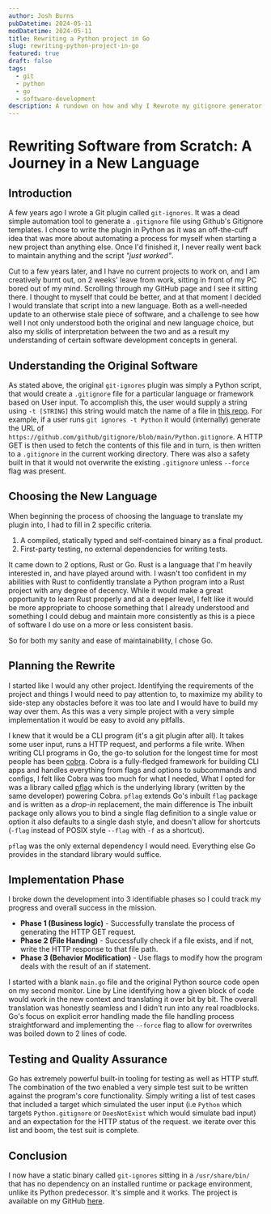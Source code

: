 ```yaml
---
author: Josh Burns
pubDatetime: 2024-05-11
modDatetime: 2024-05-11
title: Rewriting a Python project in Go
slug: rewriting-python-project-in-go
featured: true
draft: false
tags:
  - git
  - python
  - go
  - software-development
description: A rundown on how and why I Rewrote my gitignore generator in Go from its origin python.
---
```


# Rewriting Software from Scratch: A Journey in a New Language

## Introduction

A few years ago I wrote a Git plugin called `git-ignores`. It was a dead simple automation tool
to generate a `.gitignore` file using Github's Gitignore templates. I chose to write the
plugin in Python as it was an off-the-cuff idea that was more about automating a
process for myself when starting a new project than anything else. Once I'd finished it,
I never really went back to maintain anything and the script _"just worked"_.

Cut to a few years later, and I have no current projects to work on, and I am creatively
burnt out, on 2 weeks' leave from work, sitting in front of my PC bored out of my mind. Scrolling
through my GitHub page and I see it sitting there. I thought to myself that could be better, and
at that moment I decided I would translate that script into a new language. Both as a
well-needed update to an otherwise stale piece of software, and a challenge to see how well I
not only understood both the original and new language choice, but also my skills of interpretation
between the two and as a result my understanding of certain software development concepts in general.

## Understanding the Original Software

As stated above, the original `git-ignores` plugin was simply a Python script, that would create a `.gitignore` file for a particular
language or framework based on User input. To accomplish this, the user would supply a string using `-t [STRING]` this string would match
the name of a file in [this repo](https://github.com/github/gitignore/). For example, if a user runs `git ignores -t Python` it would (internally)
generate the URL of `https://github.com/github/gitignore/blob/main/Python.gitignore`. A HTTP GET is then used to fetch the contents of this file
and in turn, is then written to a `.gitignore` in the current working directory. There was also a safety built in that it would not overwrite the existing
`.gitignore` unless `--force` flag was present.

## Choosing the New Language

When beginning the process of choosing the language to translate my plugin into, I had to fill in 2 specific criteria.

1. A compiled, statically typed and self-contained binary as a final product.
2. First-party testing, no external dependencies for writing tests.

It came down to 2 options, Rust or Go. Rust is a language that I'm heavily interested in, and have played around with. I wasn't too confident in
my abilities with Rust to confidently translate a Python program into a Rust project with any degree of decency. While it would make a great opportunity
to learn Rust properly and at a deeper level, I felt like it would be more appropriate to choose something that I already understood and something I
could debug and maintain more consistently as this is a piece of software I do use on a more or less consistent basis.

So for both my sanity and ease of maintainability, I chose Go.

## Planning the Rewrite

I started like I would any other project. Identifying the requirements of the project and things I would need to pay attention to, to maximize my ability
to side-step any obstacles before it was too late and I would have to build my way over them. As this was a very simple project with a very simple implementation
it would be easy to avoid any pitfalls.

I knew that it would be a CLI program (it's a git plugin after all). It takes some user input, runs a HTTP request, and performs a file write.
When writing CLI programs in Go, the go-to solution for the longest time for most people has been [cobra](https://github.com/spf13/cobra). Cobra is
a fully-fledged framework for building CLI apps and handles everything from flags and options to subcommands and configs, I felt like Cobra was too
much for what I needed, What I opted for was a library called [pflag](https://github.com/spf13/pflag) which is the underlying library (written by the same developer) powering Cobra. `pflag` extends Go's inbuilt `flag` package and is written as a _drop-in_ replacement, the main difference is
The inbuilt package only allows you to bind a single flag definition to a single value or option it also defaults to a single dash style, and doesn't allow for
shortcuts (`-flag` instead of POSIX style `--flag` with `-f` as a shortcut).

`pflag` was the only external dependency I would need. Everything else Go provides in the standard library would suffice.

## Implementation Phase

I broke down the development into 3 identifiable phases so I could track my progress and overall success in the mission.

- **Phase 1 (Business logic)** - Successfully translate the process of generating the HTTP GET request.
- **Phase 2 (File Handing)** - Successfully check if a file exists, and if not, write the HTTP response to that file path.
- **Phase 3 (Behavior Modification)** - Use flags to modify how the program deals with the result of an if statement.

I started with a blank `main.go` file and the original Python source code open on my second monitor. Line by Line identifying
how a given block of code would work in the new context and translating it over bit by bit. The overall translation was honestly
seamless and I didn't run into any real roadblocks. Go's focus on explicit error handling made the file handling process straightforward
and implementing the `--force` flag to allow for overwrites was boiled down to 2 lines of code.

## Testing and Quality Assurance

Go has extremely powerful built-in tooling for testing as well as HTTP stuff. The combination of the two enabled
a very simple test suit to be written against the program's core functionality. Simply writing a list of test cases that included
a target which simulated the user input (i.e `Python` which targets `Python.gitignore` or `DoesNotExist` which would simulate bad input)
and an expectation for the HTTP status of the request. we iterate over this list and boom, the test suit is complete.

## Conclusion

I now have a static binary called `git-ignores` sitting in a `/usr/share/bin/` that has no dependency on an installed runtime or package
environment, unlike its Python predecessor. It's simple and it works. The project is available on my GitHub [here](https://github.com/joshburnsxyz/git-ignores).
